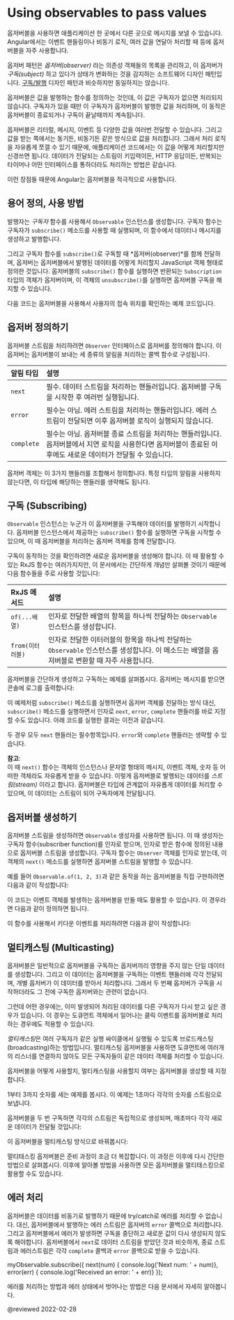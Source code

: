 # Using observables to pass values

<!--
Observables provide support for passing messages between parts of your application.
They are used frequently in Angular and are a technique for event handling, asynchronous programming, and handling multiple values.

The observer pattern is a software design pattern in which an object, called the *subject*, maintains a list of its dependents, called *observers*, and notifies them automatically of state changes.
This pattern is similar \(but not identical\) to the [publish/subscribe](https://en.wikipedia.org/wiki/Publish%E2%80%93subscribe_pattern) design pattern.

Observables are declarative &mdash;that is, you define a function for publishing values, but it is not executed until a consumer subscribes to it.
The subscribed consumer then receives notifications until the function completes, or until they unsubscribe.

An observable can deliver multiple values of any type &mdash;literals, messages, or events, depending on the context.
The API for receiving values is the same whether the values are delivered synchronously or asynchronously.
Because setup and teardown logic are both handled by the observable, your application code only needs to worry about subscribing to consume values, and when done, unsubscribing.
Whether the stream was keystrokes, an HTTP response, or an interval timer, the interface for listening to values and stopping listening is the same.

Because of these advantages, observables are used extensively within Angular, and for application development as well.
-->
옵저버블을 사용하면 애플리케이션 한 곳에서 다른 곳으로 메시지를 보낼 수 있습니다.
Angular에서는 이벤트 핸들링이나 비동기 로직, 여러 값을 연달아 처리할 때 등에 옵저버블을 자주 사용합니다.

옵저버 패턴은 *옵저버\(observer\)* 라는 의존성 객체들의 목록을 관리하고, 이 옵저버가 *구독\(subject\)* 하고 있다가 상태가 변화하는 것을 감지하는 소프트웨어 디자인 패턴입니다.
[구독/발행](https://en.wikipedia.org/wiki/Publish%E2%80%93subscribe_pattern) 디자인 패턴과 비슷하지만 동일하지는 않습니다.

옵저버블은 값을 발행하는 함수를 정의하는 것인데, 이 값은 구독자가 없으면 처리되지 않습니다.
구독자가 있을 때만 이 구독자가 옵저버블이 발행한 값을 처리하며, 이 동작은 옵저버블이 종료되거나 구독이 끝날때까지 계속됩니다.

옵저버블은 리터럴, 메시지, 이벤트 등 다양한 값을 여러번 전달할 수 있습니다.
그리고 값을 받는 쪽에서는 동기든, 비동기든 같은 방식으로 값을 처리합니다.
그래서 처리 로직을 자유롭게 쪼갤 수 있기 때문에, 애플리케이션 코드에서는 이 값을 어떻게 처리할지만 신경쓰면 됩니다.
데이터가 전달되는 스트림이 키입력이든, HTTP 응답이든, 반복되는 타이머나 어떤 인터페이스를 통하더라도 처리하는 방법은 같습니다.

이런 장점들 때문에 Angular는 옵저버블을 적극적으로 사용합니다.


<!--
## Basic usage and terms
-->
## 용어 정의, 사용 방법

<!--
As a publisher, you create an `Observable` instance that defines a *subscriber* function.
This is the function that is executed when a consumer calls the `subscribe()` method.
The subscriber function defines how to obtain or generate values or messages to be published.

To execute the observable you have created and begin receiving notifications, you call its `subscribe()` method, passing an *observer*.
This is a JavaScript object that defines the handlers for the notifications you receive.
The `subscribe()` call returns a `Subscription` object that has an `unsubscribe()` method, which you call to stop receiving notifications.

Here's an example that demonstrates the basic usage model by showing how an observable could be used to provide geolocation updates.

<code-example header="Observe geolocation updates" class="no-auto-link" path="observables/src/geolocation.ts"></code-example>
-->
발행자는 *구독자* 함수를 사용해서 `Observable` 인스턴스를 생성합니다.
구독자 함수는 구독자가 `subscribe()` 메소드를 사용할 때 실행되며, 이 함수에서 데이터나 메시지를 생성하고 발행합니다.

그리고 구독자 함수를 `subscribe()`로 구독할 때 *옵저버(observer)*를 함께 전달하며, 옵저버는 옵저버블에서 발행된 데이터를 어떻게 처리할지 JavaScript 객체 형태로 정의한 것입니다.
옵저버블의 `subscribe()` 함수를 실행하면 반환되는 `Subscription` 타입의 객체가 옵저버이며, 이 객체의 `unsubscribe()`를 실행하면 옵저버블 구독을 해지할 수 있습니다.

다음 코드는 옵저버블을 사용해서 사용자의 접속 위치를 확인하는 예제 코드입니다.

<code-example header="접속 위치 추적하기" class="no-auto-link" path="observables/src/geolocation.ts"></code-example>


<!--
## Defining observers
-->
## 옵저버 정의하기

<!--
A handler for receiving observable notifications implements the `Observer` interface.
It is an object that defines callback methods to handle the three types of notifications that an observable can send:

| Notification type | Details |
|:---               |:---     |
| `next`            | Required. A handler for each delivered value. Called zero or more times after execution starts.                                                           |
| `error`           | Optional. A handler for an error notification. An error halts execution of the observable instance.                                                       |
| `complete`        | Optional. A handler for the execution-complete notification. Delayed values can continue to be delivered to the next handler after execution is complete. |

An observer object can define any combination of these handlers.
If you don't supply a handler for a notification type, the observer ignores notifications of that type.
-->
옵저버블 스트림을 처리하려면 `Observer` 인터페이스로 옵저버를 정의해야 합니다.
이 옵저버는 옵저버블이 보내는 세 종류의 알림을 처리하는 콜백 함수로 구성됩니다.

| 알림 타입      | 설명                                                                                        |
|:-----------|:------------------------------------------------------------------------------------------|
| `next`     | 필수. 데이터 스트림을 처리하는 핸들러입니다. 옵저버블 구독을 시작한 후 여러번 실행됩니다.                                       |
| `error`    | 필수는 아님. 에러 스트림을 처리하는 핸들러입니다. 에러 스트림이 전달되면 이후 옵저버블 로직이 실행되지 않습니다.                          |
| `complete` | 필수는 아님. 옵저버블 종료 스트림을 처리하는 핸들러입니다. 옵저버블에서 지연 로직을 사용한다면 옵저버블이 종료된 이후에도 새로운 데이터가 전달될 수 있습니다. |

옵저버 객체는 이 3가지 핸들러를 조합해서 정의합니다.
특정 타입의 알림을 사용하지 않는다면, 이 타입에 해당하는 핸들러를 생략해도 됩니다.


<!--
## Subscribing
-->
## 구독 (Subscribing)

<!--
An `Observable` instance begins publishing values only when someone subscribes to it.
You subscribe by calling the `subscribe()` method of the instance, passing an observer object to receive the notifications.

<div class="alert is-helpful">

In order to show how subscribing works, we need to create a new observable.
There is a constructor that you use to create new instances, but for illustration, we can use some methods from the RxJS library that create simple observables of frequently used types:

| RxJS methods     | Details |
|:---              |:---     |
| `of(...items)`   | Returns an `Observable` instance that synchronously delivers the values provided as arguments.                        |
| `from(iterable)` | Converts its argument to an `Observable` instance. This method is commonly used to convert an array to an observable. |

</div>

Here's an example of creating and subscribing to a simple observable, with an observer that logs the received message to the console:

<code-example header="Subscribe using observer" path="observables/src/subscribing.ts" region="observer"></code-example>

Alternatively, the `subscribe()` method can accept callback function definitions in line, for `next`, `error`, and `complete` handlers.
For example, the following `subscribe()` call is the same as the one that specifies the predefined observer:

<code-example header="Subscribe with positional arguments" path="observables/src/subscribing.ts" region="sub_fn"></code-example>

In either case, a `next` handler is required.
The `error` and `complete` handlers are optional.

<div class="alert is-helpful">

**NOTE**: <br />
A `next()` function could receive, for instance, message strings, or event objects, numeric values, or structures, depending on context.
As a general term, we refer to data published by an observable as a *stream*.
Any type of value can be represented with an observable, and the values are published as a stream.

</div>
-->
`Observable` 인스턴스는 누군가 이 옵저버블을 구독해야 데이터를 발행하기 시작합니다.
옵저버블 인스턴스에서 제공하는 `subscribe()` 함수를 실행하면 구독을 시작할 수 있으며, 이 때 옵저버블을 처리하는 옵저버 객체를 함께 전달합니다.

<div class="alert is-helpful">

구독이 동작하는 것을 확인하려면 새로운 옵저버블을 생성해야 합니다.
이 때 활용할 수 있는 RxJS 함수는 여러가지지만, 이 문서에서는 간단하게 개념만 살펴볼 것이기 때문에 다음 함수들을 주로 사용할 것입니다:

| RxJS 메서드     | 설명                                                                                    |
|:-------------|:--------------------------------------------------------------------------------------|
| `of(...배열)`  | 인자로 전달한 배열의 항목을 하나씩 전달하는 `Observable` 인스턴스를 생성합니다.                                    |
| `from(이터러블)` | 인자로 전달한 이터러블의 항목을 하나씩 전달하는 `Observable` 인스턴스를 생성합니다. 이 메소드는 배열을 옵저버블로 변환할 때 자주 사용합니다. |

</div>

옵저버블을 간단하게 생성하고 구독하는 예제를 살펴봅시다.
옵저버는 메시지를 받으면 콘솔에 로그를 출력합니다:

<code-example header="옵저버 객체로 구독하기" path="observables/src/subscribing.ts" region="observer"></code-example>

이 예제처럼 `subscribe()` 메소드를 실행하면서 옵저버 객체를 전달하는 방식 대신, `subscribe()` 메소드를 실행하면서 인자로 `next`, `error`, `complete` 핸들러를 바로 지정할 수도 있습니다.
아래 코드를 실행한 결과는 이전과 같습니다.

<code-example header="함수의 인자로 구독하기" path="observables/src/subscribing.ts" region="sub_fn"></code-example>

두 경우 모두 `next` 핸들러는 필수항목입니다.
`error`와 `complete` 핸들러는 생략할 수 있습니다.

<div class="alert is-helpful">

**참고**: <br />
이 때 `next()` 함수는 객체의 인스턴스나 문자열 형태의 메시지, 이벤트 객체, 숫자 등 어떠한 객체라도 자유롭게 받을 수 있습니다.
이렇게 옵저버블로 발행되는 데이터를 *스트림(stream)* 이라고 합니다.
옵저버블은 타입에 관계없이 자유롭게 데이터를 처리할 수 있으며, 이 데이터는 스트림이 되어 구독자에게 전달됩니다.

</div>



<!--
## Creating observables
-->
## 옵저버블 생성하기

<!--
Use the `Observable` constructor to create an observable stream of any type.
The constructor takes as its argument the subscriber function to run when the observable's `subscribe()` method executes.
A subscriber function receives an `Observer` object, and can publish values to the observer's `next()` method.

For example, to create an observable equivalent to the `of(1, 2, 3)` above, you could do something like this:

<code-example header="Create observable with constructor" path="observables/src/creating.ts" region="subscriber"></code-example>

To take this example a little further, we can create an observable that publishes events.
In this example, the subscriber function is defined inline.

<code-example header="Create with custom fromEvent function" path="observables/src/creating.ts" region="fromevent"></code-example>

Now you can use this function to create an observable that publishes keydown events:

<code-example header="Use custom fromEvent function" path="observables/src/creating.ts" region="fromevent_use"></code-example>
-->
옵저버블 스트림을 생성하려면 `Observable` 생성자를 사용하면 됩니다.
이 때 생성자는 구독자 함수(subscriber function)를 인자로 받으며, 인자로 받은 함수에 정의된 내용으로 옵저버블 스트림을 생성합니다.
구독자 함수는 `Observer` 객체를 인자로 받는데, 이 객체의 `next()` 메소드를 실행하면 옵저버블 스트림을 발행할 수 있습니다.

예를 들어 `Observable.of(1, 2, 3)`과 같은 동작을 하는 옵저버블을 직접 구현하려면 다음과 같이 작성합니다:

<code-example header="Create observable with constructor" path="observables/src/creating.ts" region="subscriber"></code-example>

이 코드는 이벤트 객체를 발생하는 옵저버블을 만들 때도 활용할 수 있습니다.
이 경우라면 다음과 같이 정의하면 됩니다.

<code-example header="fromEvent() 함수로 옵저버블 생성하기" path="observables/src/creating.ts" region="fromevent"></code-example>

이 함수를 사용해서 키다운 이벤트를 처리하려면 다음과 같이 작성합니다:

<code-example header="fromEvent() 함수 활용하기" path="observables/src/creating.ts" region="fromevent_use"></code-example>


<!--
## Multicasting
-->
## 멀티캐스팅 (Multicasting)

<!--
A typical observable creates a new, independent execution for each subscribed observer.
When an observer subscribes, the observable wires up an event handler and delivers values to that observer.
When a second observer subscribes, the observable then wires up a new event handler and delivers values to that second observer in a separate execution.

Sometimes, instead of starting an independent execution for each subscriber, you want each subscription to get the same values &mdash;even if values have already started emitting.
This might be the case with something like an observable of clicks on the document object.

*Multicasting* is the practice of broadcasting to a list of multiple subscribers in a single execution.
With a multicasting observable, you don't register multiple listeners on the document, but instead re-use the first listener and send values out to each subscriber.

When creating an observable you should determine how you want that observable to be used and whether or not you want to multicast its values.

Let's look at an example that counts from 1 to 3, with a one-second delay after each number emitted.

<code-example header="Create a delayed sequence" path="observables/src/multicasting.ts" region="delay_sequence"></code-example>

Notice that if you subscribe twice, there will be two separate streams, each emitting values every second.
It looks something like this:

<code-example header="Two subscriptions" path="observables/src/multicasting.ts" region="subscribe_twice"></code-example>

 Changing the observable to be multicasting could look something like this:

<code-example header="Create a multicast subscriber" path="observables/src/multicasting.ts" region="multicast_sequence"></code-example>

<div class="alert is-helpful">

Multicasting observables take a bit more setup, but they can be useful for certain applications.
Later we will look at tools that simplify the process of multicasting, allowing you to take any observable and make it multicasting.

</div>
-->
옵저버블은 일반적으로 옵저버블을 구독하는 옵저버끼리 영향을 주지 않는 단일 데이터를 생성합니다.
그리고 이 데이터는 옵저버블을 구독하는 이벤트 핸들러에 각각 전달되며, 개별 옵저버가 이 데이터를 받아서 처리합니다.
그래서 두 번째 옵저버가 구독을 시작하더라도 그 전에 구독한 옵저버와는 관련이 없습니다.

그런데 어떤 경우에는, 이미 발생되어 처리된 데이터를 다른 구독자가 다시 받고 싶은 경우가 있습니다.
이 경우는 도큐먼트 객체에서 일어나는 클릭 이벤트를 옵저버블로 처리하는 경우에도 적용할 수 있습니다.

*멀티캐스팅*은 여러 구독자가 같은 실행 싸이클에서 실행될 수 있도록 브로드캐스팅(broadcasting)하는 방법입니다.
멀티캐스팅 옵저버블을 사용하면 도큐먼트에 여러개의 리스너를 연결하지 않아도 모든 구독자들이 같은 데이터 객체를 처리할 수 있습니다.

옵저버블을 어떻게 사용할지, 멀티캐스팅을 사용할지 여부는 옵저버블을 생성할 때 지정합니다.

1부터 3까지 숫자를 세는 예제를 봅시다. 이 예제는 1초마다 각각의 숫자를 스트림으로 보냅니다.

<code-example header="시퀀스 정의하기" path="observables/src/multicasting.ts" region="delay_sequence"></code-example>

옵저버블을 두 번 구독하면 각각의 스트림은 독립적으로 생성되며, 매초마다 각각 새로운 데이터가 전달될 것입니다:

<code-example header="두 번 구독하기" path="observables/src/multicasting.ts" region="subscribe_twice"></code-example>

이 옵저버블을 멀티캐스팅 방식으로 바꿔봅시다:

<code-example header="멀티캐스트 구독하기" path="observables/src/multicasting.ts" region="multicast_sequence"></code-example>

<div class="alert is-helpful">

멀티태스킹 옵저버블은 준비 과정이 조금 더 복잡합니다.
이 과정은 이후에 다시 간단한 방법으로 살펴봅시다. 이후에 알아볼 방법을 사용하면 모든 옵저버블을 멀티태스킹으로 활용할 수도 있습니다.

</div>


<!--
## Error handling
-->
## 에러 처리

<!--
Because observables produce values asynchronously, try/catch will not effectively catch errors.
Instead, you handle errors by specifying an `error` callback on the observer.
Producing an error also causes the observable to clean up subscriptions and stop producing values.
An observable can either produce values \(calling the `next` callback\), or it can complete, calling either the `complete` or `error` callback.

<code-example format="typescript" language="typescript">

myObservable.subscribe({
  next(num) { console.log('Next num: ' + num)},
  error(err) { console.log('Received an error: ' + err)}
});

</code-example>

Error handling \(and specifically recovering from an error\) is covered in more detail in a later section.
-->
옵저버블은 데이터를 비동기로 발행하기 때문에 try/catch로 에러를 처리할 수 없습니다.
대신, 옵저버블에서 발행하는 에러 스트림은 옵저버의 `error` 콜백으로 처리합니다.
그리고 옵저버블에서 에러가 발생하면 구독을 중단하고 새로운 값이 다시 생성되지 않도록 해야합니다.
옵저버블에서 `next`로 데이터 스트림을 받았던 것과 비슷하게, 종료 스트림과 에러스트림은 각각 `complete` 콜백과 `error` 콜백으로 받을 수 있습니다.

<code-example format="typescript" language="typescript">

myObservable.subscribe({
  next(num) { console.log('Next num: ' + num)},
  error(err) { console.log('Received an error: ' + err)}
});

</code-example>

에러를 처리하는 방법과 에러 상태에서 벗어나는 방법은 다음 문서에서 자세히 알아봅니다.


<!-- links -->

<!-- external links -->

<!-- end links -->

@reviewed 2022-02-28
